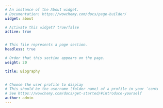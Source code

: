 ```yaml
---
# An instance of the About widget.
# Documentation: https://wowchemy.com/docs/page-builder/
widget: about

# Activate this widget? true/false
active: true


# This file represents a page section.
headless: true

# Order that this section appears on the page.
weight: 20

title: Biography

    
# Choose the user profile to display
# This should be the username (folder name) of a profile in your `content/authors/` folder.
# See https://wowchemy.com/docs/get-started/#introduce-yourself
author: admin
---
```

